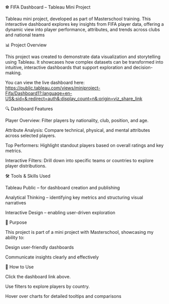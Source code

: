 ⚽ FIFA Dashboard – Tableau Mini Project

Tableau mini project, developed as part of Masterschool training. This interactive dashboard explores key insights from FIFA player data, offering a dynamic view into player performance, attributes, and trends across clubs and national teams

📊 Project Overview

This project was created to demonstrate data visualization and storytelling using Tableau. It showcases how complex datasets can be transformed into intuitive, interactive dashboards that support exploration and decision-making.

You can view the live dashboard here: https://public.tableau.com/views/miniproject-Fifa/Dashboard1?:language=en-US&:sid=&:redirect=auth&:display_count=n&:origin=viz_share_link

🔍 Dashboard Features

Player Overview: Filter players by nationality, club, position, and age.

Attribute Analysis: Compare technical, physical, and mental attributes across selected players.

Top Performers: Highlight standout players based on overall ratings and key metrics.

Interactive Filters: Drill down into specific teams or countries to explore player distributions.

🛠️ Tools & Skills Used

Tableau Public – for dashboard creation and publishing

Analytical Thinking – identifying key metrics and structuring visual narratives

Interactive Design – enabling user-driven exploration

🎯 Purpose

This project is part of a mini project with Masterschool, showcasing my ability to:

Design user-friendly dashboards

Communicate insights clearly and effectively

🚀 How to Use

Click the dashboard link above.

Use filters to explore players by country.

Hover over charts for detailed tooltips and comparisons


